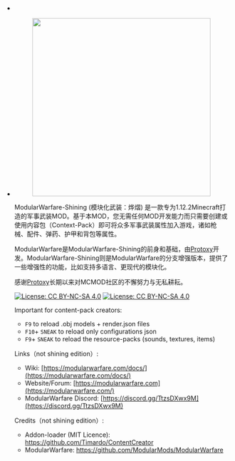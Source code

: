 * 

* <p align="center"><img src='https://github.com/mchhui/MWF-SHINING/blob/mwf-shining/mwf-shining-logo.png?raw=true' width='400px'/></p>

  ModularWarfare-Shining (模块化武装：烨熠) 是一款专为1.12.2Minecraft打造的军事武装MOD。基于本MOD，您无需任何MOD开发能力而只需要创建或使用内容包（Context-Pack）即可将众多军事武装属性加入游戏，诸如枪械、配件、弹药、护甲和背包等属性。

  ModularWarfare是ModularWarfare-Shining的前身和基础，由[Protoxy](https://github.com/Protoxy22)开发。ModularWarfare-Shining则是ModularWarfare的分支增强版本，提供了一些增强性的功能，比如支持多语言、更现代的模块化。

  感谢[Protoxy](https://github.com/Protoxy22)长期以来对MCMOD社区的不懈努力与无私耕耘。

  [![License: CC BY-NC-SA 4.0](https://img.shields.io/badge/License-CC%20BY--NC--SA%204.0-lightgrey.svg)](http://creativecommons.org/licenses/by-nc-sa/4.0/)
  [![License: CC BY-NC-SA 4.0](https://licensebuttons.net/l/by-nc-sa/4.0/80x15.png)](http://creativecommons.org/licenses/by-nc-sa/4.0/)

  Important for content-pack creators:
  - `F9` to reload .obj models + render.json files
  - `F10`+ `SNEAK` to reload only configurations json
  - `F9`+ `SNEAK` to reload the resource-packs (sounds, textures, items)

  Links（not shining edition）:

  * Wiki: [https://modularwarfare.com/docs/](https://modularwarfare.com/docs/)
  * Website/Forum: [https://modularwarfare.com](https://modularwarfare.com/)
  * ModularWarfare Discord: [https://discord.gg/TtzsDXwx9M](https://discord.gg/TtzsDXwx9M)

  

  Credits（not shining edition）:

  * Addon-loader (MIT Licence): https://github.com/Timardo/ContentCreator
  * ModularWarfare: https://github.com/ModularMods/ModularWarfare
